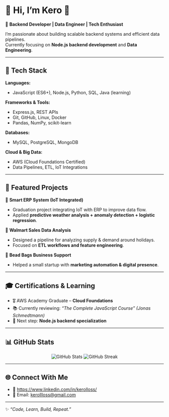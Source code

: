 # 🌟 Hi, I’m Kero 👋  

🚀 **Backend Developer | Data Engineer | Tech Enthusiast**  

I’m passionate about building scalable backend systems and efficient data pipelines.  
Currently focusing on **Node.js backend development** and **Data Engineering**.  

---

## 🔧 Tech Stack  

**Languages:**  
- JavaScript (ES6+), Node.js, Python, SQL, Java (learning)  

**Frameworks & Tools:**  
- Express.js, REST APIs  
- Git, GitHub, Linux, Docker  
- Pandas, NumPy, scikit-learn  

**Databases:**  
- MySQL, PostgreSQL, MongoDB  

**Cloud & Big Data:**  
- AWS (Cloud Foundations Certified)  
- Data Pipelines, ETL, IoT Integrations  

---

## 📂 Featured Projects  

🔹 **Smart ERP System (IoT Integrated)**  
- Graduation project integrating IoT with ERP to improve data flow.  
- Applied **predictive weather analysis + anomaly detection + logistic regression**.  

🔹 **Walmart Sales Data Analysis**  
- Designed a pipeline for analyzing supply & demand around holidays.  
- Focused on **ETL workflows and feature engineering**.  

🔹 **Bead Bags Business Support**  
- Helped a small startup with **marketing automation & digital presence**.  

---

## 🎓 Certifications & Learning  

- 🎖️ AWS Academy Graduate – **Cloud Foundations**  
- 📚 Currently reviewing: *“The Complete JavaScript Course” (Jonas Schmedtmann)*  
- 🚀 Next step: **Node.js backend specialization**  

---

## 📊 GitHub Stats  

<p align="center">
  <img src="https://github-readme-stats.vercel.app/api?username=Kerollos-A&show_icons=true&theme=tokyonight" alt="GitHub Stats" />
  <img src="https://github-readme-streak-stats.herokuapp.com?user=Kerollos-A&theme=tokyonight" alt="GitHub Streak" />
</p>  

---

## 🌐 Connect With Me  

- 💼 https://www.linkedin.com/in/kerolloss/  
- 📧 Email: kerollloss@gmail.com
  

---

✨ *“Code, Learn, Build, Repeat.”*  

